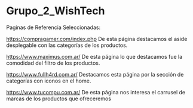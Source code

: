 # Grupo_2_WishTech

Paginas de Referencia Seleccionadas:

https://compragamer.com/index.php
De esta página destacamos el aside desplegable con las categorías de los productos.

https://www.maximus.com.ar/
De esta página lo que destacamos fue la comodidad del filtro de los productos.

https://www.fullh4rd.com.ar/
Destacamos esta página por la sección de categorías con iconos en el home.

https://www.tucompu.com.ar/
De esta página nos interesa el carrusel de  marcas de los productos  que ofreceremos
